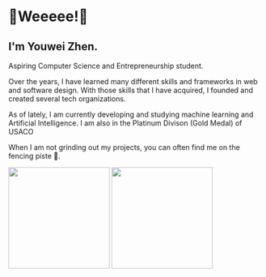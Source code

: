 # 🌟Weeeee!💨

## I'm Youwei Zhen.
Aspiring Computer Science and Entrepreneurship student.

Over the years, I have learned many different skills and frameworks in web and software design. With those skills that I have acquired, I founded and created several tech organizations.

As of lately, I am currently developing and studying machine learning and Artificial Intelligence. I am also in the Platinum Divison (Gold Medal) of USACO

When I am not grinding out my projects, you can often find me on the fencing piste 🤺. 

<div>
  <img height=200 align="center" src="https://github-stats-readme-sooty.vercel.app/api?username=antodono&rank_icon=github&show_icons=true&theme=dark" />
  <img height=200 align="center" src="https://github-stats-readme-sooty.vercel.app/api/top-langs?username=antodono&theme=dark&layout=compact&langs_count=8&card_width=320" />
</div>
